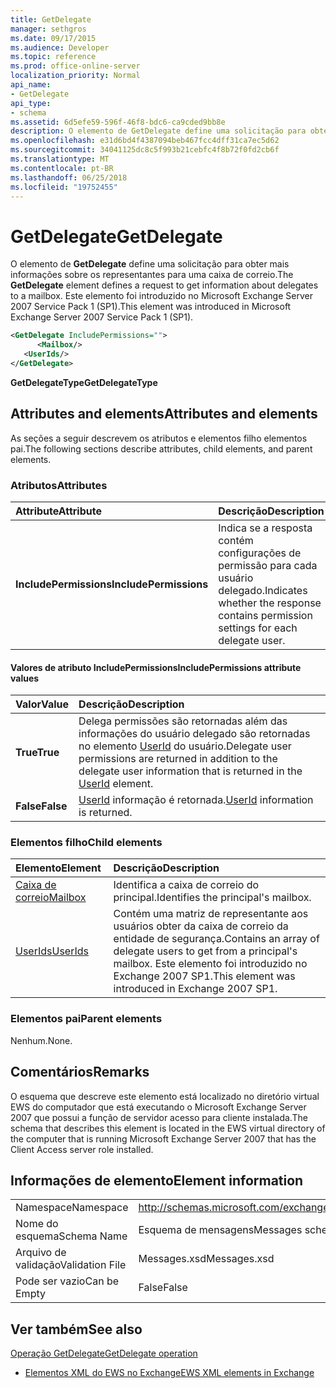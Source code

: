 ```yaml
---
title: GetDelegate
manager: sethgros
ms.date: 09/17/2015
ms.audience: Developer
ms.topic: reference
ms.prod: office-online-server
localization_priority: Normal
api_name:
- GetDelegate
api_type:
- schema
ms.assetid: 6d5efe59-596f-46f8-bdc6-ca9cded9bb8e
description: O elemento de GetDelegate define uma solicitação para obter mais informações sobre os representantes para uma caixa de correio. Este elemento foi introduzido no Microsoft Exchange Server 2007 Service Pack 1 (SP1).
ms.openlocfilehash: e31d6bd4f4387094beb467fcc4dff31ca7ec5d62
ms.sourcegitcommit: 34041125dc8c5f993b21cebfc4f8b72f0fd2cb6f
ms.translationtype: MT
ms.contentlocale: pt-BR
ms.lasthandoff: 06/25/2018
ms.locfileid: "19752455"
---
```

# <a name="getdelegate"></a><span data-ttu-id="50daa-104">GetDelegate</span><span class="sxs-lookup"><span data-stu-id="50daa-104">GetDelegate</span></span>

<span data-ttu-id="50daa-105">O elemento de **GetDelegate** define uma solicitação para obter mais informações sobre os representantes para uma caixa de correio.</span><span class="sxs-lookup"><span data-stu-id="50daa-105">The **GetDelegate** element defines a request to get information about delegates to a mailbox.</span></span> <span data-ttu-id="50daa-106">Este elemento foi introduzido no Microsoft Exchange Server 2007 Service Pack 1 (SP1).</span><span class="sxs-lookup"><span data-stu-id="50daa-106">This element was introduced in Microsoft Exchange Server 2007 Service Pack 1 (SP1).</span></span> 
  
```xml
<GetDelegate IncludePermissions="">
      <Mailbox/>
   <UserIds/>
</GetDelegate>
```

 <span data-ttu-id="50daa-107">**GetDelegateType**</span><span class="sxs-lookup"><span data-stu-id="50daa-107">**GetDelegateType**</span></span>
## <a name="attributes-and-elements"></a><span data-ttu-id="50daa-108">Attributes and elements</span><span class="sxs-lookup"><span data-stu-id="50daa-108">Attributes and elements</span></span>

<span data-ttu-id="50daa-109">As seções a seguir descrevem os atributos e elementos filho elementos pai.</span><span class="sxs-lookup"><span data-stu-id="50daa-109">The following sections describe attributes, child elements, and parent elements.</span></span>
  
### <a name="attributes"></a><span data-ttu-id="50daa-110">Atributos</span><span class="sxs-lookup"><span data-stu-id="50daa-110">Attributes</span></span>

|<span data-ttu-id="50daa-111">**Attribute**</span><span class="sxs-lookup"><span data-stu-id="50daa-111">**Attribute**</span></span>|<span data-ttu-id="50daa-112">**Descrição**</span><span class="sxs-lookup"><span data-stu-id="50daa-112">**Description**</span></span>|
|:-----|:-----|
|<span data-ttu-id="50daa-113">**IncludePermissions**</span><span class="sxs-lookup"><span data-stu-id="50daa-113">**IncludePermissions**</span></span> <br/> |<span data-ttu-id="50daa-114">Indica se a resposta contém configurações de permissão para cada usuário delegado.</span><span class="sxs-lookup"><span data-stu-id="50daa-114">Indicates whether the response contains permission settings for each delegate user.</span></span>  <br/> |
   
#### <a name="includepermissions-attribute-values"></a><span data-ttu-id="50daa-115">Valores de atributo IncludePermissions</span><span class="sxs-lookup"><span data-stu-id="50daa-115">IncludePermissions attribute values</span></span>

|<span data-ttu-id="50daa-116">**Valor**</span><span class="sxs-lookup"><span data-stu-id="50daa-116">**Value**</span></span>|<span data-ttu-id="50daa-117">**Descrição**</span><span class="sxs-lookup"><span data-stu-id="50daa-117">**Description**</span></span>|
|:-----|:-----|
|<span data-ttu-id="50daa-118">**True**</span><span class="sxs-lookup"><span data-stu-id="50daa-118">**True**</span></span> <br/> |<span data-ttu-id="50daa-119">Delega permissões são retornadas além das informações do usuário delegado são retornadas no elemento [UserId](userid.md) do usuário.</span><span class="sxs-lookup"><span data-stu-id="50daa-119">Delegate user permissions are returned in addition to the delegate user information that is returned in the [UserId](userid.md) element.</span></span>  <br/> |
|<span data-ttu-id="50daa-120">**False**</span><span class="sxs-lookup"><span data-stu-id="50daa-120">**False**</span></span> <br/> |<span data-ttu-id="50daa-121">[UserId](userid.md) informação é retornada.</span><span class="sxs-lookup"><span data-stu-id="50daa-121">[UserId](userid.md) information is returned.</span></span>  <br/> |
   
### <a name="child-elements"></a><span data-ttu-id="50daa-122">Elementos filho</span><span class="sxs-lookup"><span data-stu-id="50daa-122">Child elements</span></span>

|<span data-ttu-id="50daa-123">**Elemento**</span><span class="sxs-lookup"><span data-stu-id="50daa-123">**Element**</span></span>|<span data-ttu-id="50daa-124">**Descrição**</span><span class="sxs-lookup"><span data-stu-id="50daa-124">**Description**</span></span>|
|:-----|:-----|
|[<span data-ttu-id="50daa-125">Caixa de correio</span><span class="sxs-lookup"><span data-stu-id="50daa-125">Mailbox</span></span>](mailbox.md) <br/> |<span data-ttu-id="50daa-126">Identifica a caixa de correio do principal.</span><span class="sxs-lookup"><span data-stu-id="50daa-126">Identifies the principal's mailbox.</span></span>  <br/> |
|[<span data-ttu-id="50daa-127">UserIds</span><span class="sxs-lookup"><span data-stu-id="50daa-127">UserIds</span></span>](userids.md) <br/> |<span data-ttu-id="50daa-128">Contém uma matriz de representante aos usuários obter da caixa de correio da entidade de segurança.</span><span class="sxs-lookup"><span data-stu-id="50daa-128">Contains an array of delegate users to get from a principal's mailbox.</span></span> <span data-ttu-id="50daa-129">Este elemento foi introduzido no Exchange 2007 SP1.</span><span class="sxs-lookup"><span data-stu-id="50daa-129">This element was introduced in Exchange 2007 SP1.</span></span>  <br/> |
   
### <a name="parent-elements"></a><span data-ttu-id="50daa-130">Elementos pai</span><span class="sxs-lookup"><span data-stu-id="50daa-130">Parent elements</span></span>

<span data-ttu-id="50daa-131">Nenhum.</span><span class="sxs-lookup"><span data-stu-id="50daa-131">None.</span></span>
  
## <a name="remarks"></a><span data-ttu-id="50daa-132">Comentários</span><span class="sxs-lookup"><span data-stu-id="50daa-132">Remarks</span></span>

<span data-ttu-id="50daa-133">O esquema que descreve este elemento está localizado no diretório virtual EWS do computador que está executando o Microsoft Exchange Server 2007 que possui a função de servidor acesso para cliente instalada.</span><span class="sxs-lookup"><span data-stu-id="50daa-133">The schema that describes this element is located in the EWS virtual directory of the computer that is running Microsoft Exchange Server 2007 that has the Client Access server role installed.</span></span>
  
## <a name="element-information"></a><span data-ttu-id="50daa-134">Informações de elemento</span><span class="sxs-lookup"><span data-stu-id="50daa-134">Element information</span></span>

|||
|:-----|:-----|
|<span data-ttu-id="50daa-135">Namespace</span><span class="sxs-lookup"><span data-stu-id="50daa-135">Namespace</span></span>  <br/> |http://schemas.microsoft.com/exchange/services/2006/messages  <br/> |
|<span data-ttu-id="50daa-136">Nome do esquema</span><span class="sxs-lookup"><span data-stu-id="50daa-136">Schema Name</span></span>  <br/> |<span data-ttu-id="50daa-137">Esquema de mensagens</span><span class="sxs-lookup"><span data-stu-id="50daa-137">Messages schema</span></span>  <br/> |
|<span data-ttu-id="50daa-138">Arquivo de validação</span><span class="sxs-lookup"><span data-stu-id="50daa-138">Validation File</span></span>  <br/> |<span data-ttu-id="50daa-139">Messages.xsd</span><span class="sxs-lookup"><span data-stu-id="50daa-139">Messages.xsd</span></span>  <br/> |
|<span data-ttu-id="50daa-140">Pode ser vazio</span><span class="sxs-lookup"><span data-stu-id="50daa-140">Can be Empty</span></span>  <br/> |<span data-ttu-id="50daa-141">False</span><span class="sxs-lookup"><span data-stu-id="50daa-141">False</span></span>  <br/> |
   
## <a name="see-also"></a><span data-ttu-id="50daa-142">Ver também</span><span class="sxs-lookup"><span data-stu-id="50daa-142">See also</span></span>



[<span data-ttu-id="50daa-143">Operação GetDelegate</span><span class="sxs-lookup"><span data-stu-id="50daa-143">GetDelegate operation</span></span>](getdelegate-operation.md)


- [<span data-ttu-id="50daa-144">Elementos XML do EWS no Exchange</span><span class="sxs-lookup"><span data-stu-id="50daa-144">EWS XML elements in Exchange</span></span>](ews-xml-elements-in-exchange.md)

